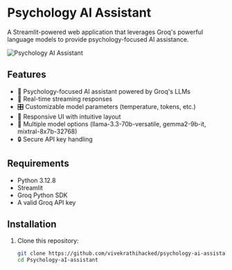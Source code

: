 # Psychology AI Assistant

A Streamlit-powered web application that leverages Groq's powerful language models to provide psychology-focused AI assistance.

![Psychology AI Assistant](https://placeholder.svg?height=400&width=800)

## Features

- 🧠 Psychology-focused AI assistant powered by Groq's LLMs
- 🔄 Real-time streaming responses
- 🎛️ Customizable model parameters (temperature, tokens, etc.)
- 📱 Responsive UI with intuitive layout
- 🤖 Multiple model options (llama-3.3-70b-versatile, gemma2-9b-it, mixtral-8x7b-32768)
- 🔒 Secure API key handling

## Requirements

- Python 3.12.8
- Streamlit
- Groq Python SDK
- A valid Groq API key

## Installation

1. Clone this repository:
   ```bash
   git clone https://github.com/vivekrathihacked/psychology-ai-assistant.git
   cd Psychology-aI-assistant
